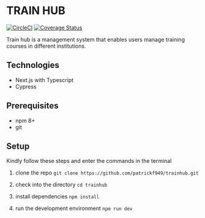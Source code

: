 # TRAIN HUB

[![CircleCI](https://dl.circleci.com/status-badge/img/gh/patrickf949/trainhub/tree/develop.svg?style=svg)](https://dl.circleci.com/status-badge/redirect/gh/patrickf949/trainhub/tree/develop) [![Coverage Status](https://coveralls.io/repos/github/patrickf949/trainhub/badge.svg?branch=develop)](https://coveralls.io/github/patrickf949/trainhub?branch=develop)

Train hub is a management system that enables users manage training courses in different institutions.

## Technologies

- Next.js with Typescript
- Cypress

## Prerequisites

- npm 8+
- git

## Setup

Kindly follow these steps and enter the commands in the terminal

1. clone the repo
`git clone https://github.com/patrickf949/trainhub.git`

2. check into the directory
`cd trainhub`

3. install dependencies
` npm install `

4. run the development environment
`npm run dev`
